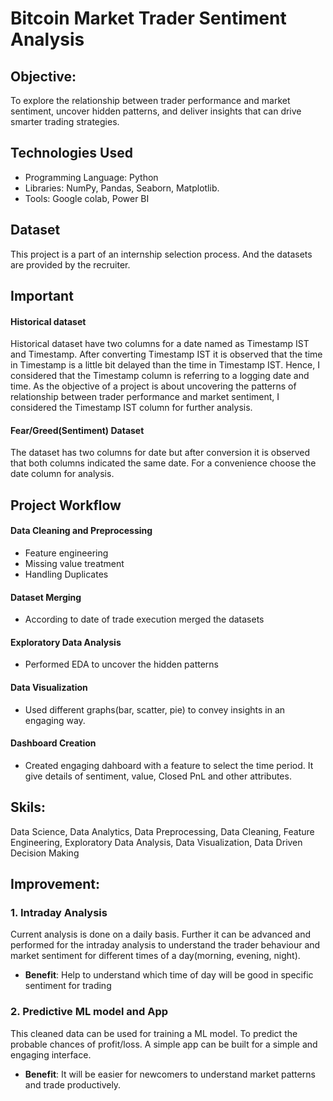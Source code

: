 # Bitcoin Market Trader Sentiment Analysis


## Objective:  

To explore the relationship between trader performance and market 
sentiment, uncover hidden patterns, and deliver insights that can drive smarter trading 
strategies.

## Technologies Used

- Programming Language: Python
- Libraries: NumPy, Pandas, Seaborn, Matplotlib.
- Tools: Google colab, Power BI

## Dataset

This project is a part of an internship selection process. And the datasets are provided by the recruiter.

## Important

#### Historical dataset
Historical dataset have two columns for a date named as Timestamp IST and Timestamp. After converting Timestamp IST it is observed that the time in Timestamp is a little bit delayed than the time in Timestamp IST. Hence, I considered that the Timestamp column is referring to a logging date and time. As the objective of a project is about uncovering the patterns of  relationship between trader performance and market sentiment, I considered the Timestamp IST column for further analysis.
#### Fear/Greed(Sentiment) Dataset
The dataset has two columns for date but after conversion it is observed that both columns indicated the same date. For a convenience choose the date column for analysis.

## Project Workflow

#### Data Cleaning and Preprocessing 
- Feature engineering
- Missing value treatment
- Handling Duplicates

#### Dataset Merging 
- According to date of trade execution merged the datasets

#### Exploratory Data Analysis
- Performed EDA to uncover the hidden patterns

#### Data Visualization
- Used different graphs(bar, scatter, pie) to convey insights in an engaging way.

#### Dashboard Creation
- Created engaging dahboard with a feature to select the time period. It give details of sentiment, value, Closed PnL and other attributes.

## Skils:

Data Science, Data Analytics, Data Preprocessing, Data Cleaning, Feature Engineering, Exploratory Data Analysis, Data Visualization, Data Driven Decision Making

## Improvement:

### 1. Intraday Analysis
Current analysis is done on a daily basis. Further it can be advanced and performed for the intraday analysis to understand the trader behaviour and market sentiment for different times of a day(morning, evening, night).
- **Benefit**: Help to understand which time of day will be good in specific sentiment for trading

### 2. Predictive ML model and App
This cleaned data can be used for training a ML model. To predict the probable chances of profit/loss. A simple app can be built for a simple and engaging interface.
- **Benefit**: It will be easier for newcomers to understand market patterns and trade productively.

